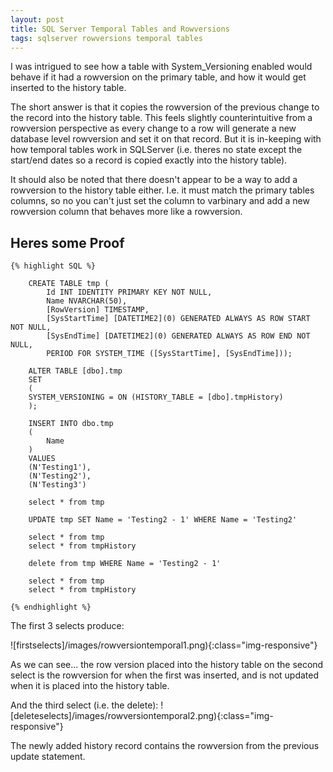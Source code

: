 ```yaml
---
layout: post
title: SQL Server Temporal Tables and Rowversions
tags: sqlserver rowversions temporal tables
---
```


I was intrigued to see how a table with System_Versioning enabled would behave if it had a rowversion on the primary table, and how it would get inserted to the history table. 

The short answer is that it copies the rowversion of the previous change to the record into the history table. This feels slightly counterintuitive from a rowversion perspective as every change to a row will generate a new database level rowversion and set it on that record. But it is in-keeping with how temporal tables work in SQLServer (i.e. theres no state except the start/end dates so a record is copied exactly into the history table).

It should also be noted that there doesn't appear to be a way to add a rowversion to the history table either. I.e. it must match the primary tables columns, so no you can't just set the column to varbinary and add a new rowversion column that behaves more like a rowversion.

## Heres some Proof


    {% highlight SQL %}

        CREATE TABLE tmp (
            Id INT IDENTITY PRIMARY KEY NOT NULL,
            Name NVARCHAR(50),
            [RowVersion] TIMESTAMP,
            [SysStartTime] [DATETIME2](0) GENERATED ALWAYS AS ROW START NOT NULL,
            [SysEndTime] [DATETIME2](0) GENERATED ALWAYS AS ROW END NOT NULL,
            PERIOD FOR SYSTEM_TIME ([SysStartTime], [SysEndTime]));

        ALTER TABLE [dbo].tmp    
        SET    
        (  
        SYSTEM_VERSIONING = ON (HISTORY_TABLE = [dbo].tmpHistory)  
        ); 

        INSERT INTO dbo.tmp
        (
            Name
        )
        VALUES
        (N'Testing1'),
        (N'Testing2'),
        (N'Testing3')

        select * from tmp
     
        UPDATE tmp SET Name = 'Testing2 - 1' WHERE Name = 'Testing2'

        select * from tmp
        select * from tmpHistory

        delete from tmp WHERE Name = 'Testing2 - 1'
        
        select * from tmp
        select * from tmpHistory

    {% endhighlight %}

The first 3 selects produce:

![firstselects]/images/rowversiontemporal1.png){:class="img-responsive"}

As we can see... the row version placed into the history table on the second select is the rowversion for when the first was inserted, and is not updated when it is placed into the history table.

And the third select (i.e. the delete):
![deleteselects]/images/rowversiontemporal2.png){:class="img-responsive"}

The newly added history record contains the rowversion from the previous update statement.






